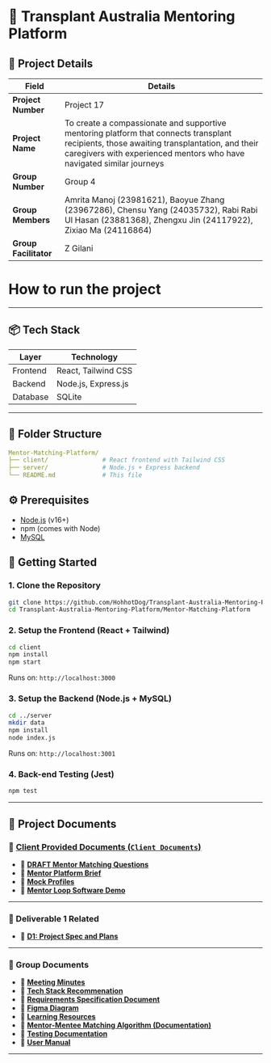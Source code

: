 # 📌 Transplant Australia Mentoring Platform

## 📌 Project Details

| **Field**             | **Details**                                                                                                                                                                                                        |
| --------------------- | ------------------------------------------------------------------------------------------------------------------------------------------------------------------------------------------------------------------ |
| **Project Number**    | Project 17                                                                                                                                                                                                         |
| **Project Name**      | To create a compassionate and supportive mentoring platform that connects transplant recipients, those awaiting transplantation, and their caregivers with experienced mentors who have navigated similar journeys |
| **Group Number**      | Group 4                                                                                                                                                                                                            |
| **Group Members**     | Amrita Manoj (23981621), Baoyue Zhang (23967286), Chensu Yang (24035732), Rabi Rabi Ul Hasan (23881368), Zhengxu Jin (24117922), Zixiao Ma (24116864)                                                              |
| **Group Facilitator** | Z Gilani                                                                                                                                                                                                           |

# How to run the project

---

## 📦 Tech Stack

| Layer    | Technology          |
| -------- | ------------------- |
| Frontend | React, Tailwind CSS |
| Backend  | Node.js, Express.js |
| Database | SQLite              |

---

## 📁 Folder Structure

```yaml
Mentor-Matching-Platform/
├── client/               # React frontend with Tailwind CSS
├── server/               # Node.js + Express backend
└── README.md             # This file
```

## ⚙️ Prerequisites

- [Node.js](https://nodejs.org/) (v16+)
- npm (comes with Node)
- [MySQL](https://www.mysql.com/)

## 🚀 Getting Started

### 1. Clone the Repository

```bash
git clone https://github.com/HohhotDog/Transplant-Australia-Mentoring-Platform.git
cd Transplant-Australia-Mentoring-Platform/Mentor-Matching-Platform
```

### 2. Setup the Frontend (React + Tailwind)

```bash
cd client
npm install
npm start
```

Runs on: `http://localhost:3000`

### 3. Setup the Backend (Node.js + MySQL)

```bash
cd ../server
mkdir data
npm install
node index.js
```

Runs on: `http://localhost:3001`

### 4. Back-end Testing (Jest)

```bash
npm test
```

---

## 📂 Project Documents

### 📁 [Client Provided Documents (`Client Documents`)](https://github.com/HohhotDog/Transplant-Australia-Mentoring-Platform/tree/main/Client%20Documents)

- 📄 [**DRAFT Mentor Matching Questions**](https://github.com/HohhotDog/Transplant-Australia-Mentoring-Platform/blob/main/Client%20Documents/DRAFT%20Mentor%20Matching%20Questions%201.docx)
- 📄 [**Mentor Platform Brief**](https://github.com/HohhotDog/Transplant-Australia-Mentoring-Platform/blob/main/Client%20Documents/Mentor%20Platform%20Brief%20.docx)
- 📄 [**Mock Profiles**](https://github.com/HohhotDog/Transplant-Australia-Mentoring-Platform/blob/main/Client%20Documents/Mock%20Profiles%20-%20Mentor%20Platform.docx)
- 🔗 [**Mentor Loop Software Demo**](https://mentorloop.com/mentoring-software-demo/)

---

### 📁 Deliverable 1 Related

- 🔗 [**D1: Project Spec and Plans**](https://docs.google.com/document/d/1B2W0x1fQyBrHjshv2L554beMLIA2AuBJ89yiS-ADU58/edit?usp=sharing)

---

### 📁 Group Documents

- 🔗 [**Meeting Minutes**](https://docs.google.com/document/d/1B1b7HbDKNtuweympwyXPBBPjXx0_4ljawXAbKCIf5Gk/edit?addon_store&tab=t.0)
- 🔗 [**Tech Stack Recommenation**](https://docs.google.com/document/d/1d5gYZ9k4LIPO2XxJKMwe75d1cAoi4dljN3ssgErJcw0/edit?usp=sharing)
- 🔗 [**Requirements Specification Document**](https://docs.google.com/document/d/1WX6uZwZotFo76DViyXjLEt3AsmGaboB9fErCLJrstCE/edit?usp=sharing)
- 🔗 [**Figma Diagram**](https://www.figma.com/design/LSRmhgPvh31CA0zqtr9NQT/CITS5206_TransplantAustralia_Mentoring_platform?node-id=0-1&p=f&t=2ufJnXVR23spDDpE-0)
- 🔗 [**Learning Resources**](https://docs.google.com/document/d/1DFY3lnWn82pg10eKOA8aZ4Ug-roccF-6BpgPVbvQF24/edit?tab=t.0#heading=h.964opy444ogh)
- 🔗 [**Mentor-Mentee Matching Algorithm (Documentation)**](https://docs.google.com/document/d/1PQDIaYoI5F59inHe_NiGEx2V4uneqo5YZ10YJh0zMmM/edit?usp=sharing)
- 🔗 [**Testing Documentation**](https://docs.google.com/document/d/13U9d_DCYkzxeq-aNCxFHDF5sjM-kTvcsEKfDQJ40nPg/edit?usp=sharing)
- 🔗 [**User Manual**](https://docs.google.com/document/d/1n76r0vO9Dm-oyqxwhCmtV8iazgmclElFOlYf9AwCJdU/edit?tab=t.0)
  

---
